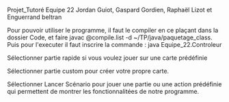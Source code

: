 Projet_Tutoré
Equipe 22
Jordan Guiot, Gaspard Gordien, Raphaël Lizot et Enguerrand beltran

Pour pouvoir utiliser le programme,
il faut le compiler en ce plaçant dans la dossier Code,
et faire javac @compile.list -d ~/TP/java/paquetage_class.
Puis pour l'executer il faut inscrire la commande :
java Equipe_22.Controleur

Sélectionner partie rapide si vous voulez jouer sur une carte prédéfinie

Sélectionner partie custom pour créer votre propre carte.

Sélectionner Lancer Scénario pour jouer une partie ou une action prédéfinie 
qui permettent de montrer les fonctionnalitées de notre programme.